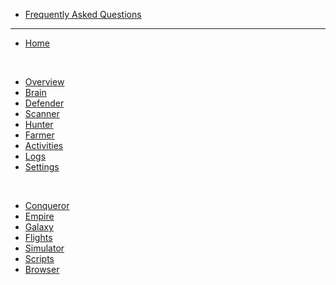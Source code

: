 - [Frequently Asked Questions](/faq)

---

- [Home](/doc/home)

<br>

- [Overview](/doc/overview)
- [Brain](/doc/brain)
- [Defender](/doc/defender)
- [Scanner](/doc/scanner)
- [Hunter](/doc/hunter)
- [Farmer](/doc/farmer)
- [Activities](/doc/activities)
- [Logs](/doc/logs)
- [Settings](/doc/settings)

<br>

- [Conqueror](/doc/conqueror)
- [Empire](/doc/empire)
- [Galaxy](/doc/galaxy)
- [Flights](/doc/flights)
- [Simulator](/doc/simulator)
- [Scripts](/doc/scripts)
- [Browser](/doc/browser)